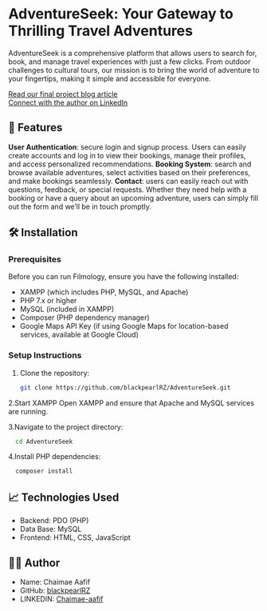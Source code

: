 # AdventureSeek: Your Gateway to Thrilling Travel Adventures
AdventureSeek is a comprehensive platform that allows users to search for, book, and manage travel experiences with just a few clicks. From outdoor challenges to cultural tours, our mission is to bring the world of adventure to your fingertips, making it simple and accessible for everyone.

<a href="https://medium.com/@chaimaeaafif/adventureseek-your-gateway-to-thrilling-travel-adventures-c65308e59eae">Read our final project blog article</a> <br>
<a href="https://www.linkedin.com/in/aafif-chaimae-911372150/">Connect with the author on LinkedIn</a>

## 🚀 Features
**User Authentication**: secure login and signup process. Users can easily create accounts and log in to view their bookings, manage their profiles, and access personalized recommendations.
**Booking System**: search and browse available adventures, select activities based on their preferences, and make bookings seamlessly.
**Contact**: users can easily reach out with questions, feedback, or special requests. Whether they need help with a booking or have a query about an upcoming adventure, users can simply fill out the form and we’ll be in touch promptly.

## 🛠️ Installation

### Prerequisites

Before you can run Filmology, ensure you have the following installed:

  - XAMPP (which includes PHP, MySQL, and Apache)
  - PHP 7.x or higher
  - MySQL (included in XAMPP)
  - Composer (PHP dependency manager)
  - Google Maps API Key (if using Google Maps for location-based services, available at Google Cloud)

### Setup Instructions

1. Clone the repository:
   ```bash
   git clone https://github.com/blackpearlRZ/AdventureSeek.git
   ```
2.Start XAMPP
  Open XAMPP and ensure that Apache and MySQL services are running.

3.Navigate to the project directory:
 ```bash
   cd AdventureSeek
   ```
4.Install PHP dependencies:
```bash
  composer install
   ```

## 📈 Technologies Used
- Backend: PDO (PHP)
- Data Base: MySQL
- Frontend: HTML, CSS, JavaScript

## 👨‍💻 Author
- Name: Chaimae Aafif
- GitHub: [blackpearlRZ](https://github.com/blackpearlRZ)
- LINKEDIN: [Chaimae-aafif](https://www.linkedin.com/in/aafif-chaimae-911372150/)



